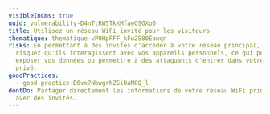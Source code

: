```yaml
---
visibleInCms: true
uuid: vulnerability-D4nTtRW5TkKMfaeOSGXo0
title: Utilisez un réseau WiFi invité pour les visiteurs
thematique: thematique-vPOHpPFF_kFw2S80Eawqn
risks: En permettant à des invités d'accéder à votre réseau principal, vous
  risquez qu'ils interagissent avec vos appareils personnels, ce qui peut
  exposer vos données ou permettre à des attaquants d'entrer dans votre réseau
  privé.
goodPractices:
  - good-practice-D0vx7NbwgrNZSiUaM8Q_l
dontDo: Partager directement les informations de votre réseau WiFi principal
  avec des invités.
---
```

